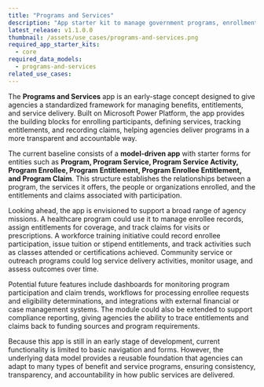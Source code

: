 ```yaml
---
title: "Programs and Services"
description: "App starter kit to manage government programs, enrollments, claims, and service activities."
latest_release: v1.1.0.0
thumbnail: /assets/use_cases/programs-and-services.png
required_app_starter_kits:
  - core
required_data_models:
  - programs-and-services
related_use_cases:
---
```


The **Programs and Services** app is an early-stage concept designed to give agencies a standardized framework for managing benefits, entitlements, and service delivery. Built on Microsoft Power Platform, the app provides the building blocks for enrolling participants, defining services, tracking entitlements, and recording claims, helping agencies deliver programs in a more transparent and accountable way.

The current baseline consists of a **model-driven app** with starter forms for entities such as **Program, Program Service, Program Service Activity, Program Enrollee, Program Entitlement, Program Enrollee Entitlement, and Program Claim**. This structure establishes the relationships between a program, the services it offers, the people or organizations enrolled, and the entitlements and claims associated with participation.

Looking ahead, the app is envisioned to support a broad range of agency missions. A healthcare program could use it to manage enrollee records, assign entitlements for coverage, and track claims for visits or prescriptions. A workforce training initiative could record enrollee participation, issue tuition or stipend entitlements, and track activities such as classes attended or certifications achieved. Community service or outreach programs could log service delivery activities, monitor usage, and assess outcomes over time.

Potential future features include dashboards for monitoring program participation and claim trends, workflows for processing enrollee requests and eligibility determinations, and integrations with external financial or case management systems. The module could also be extended to support compliance reporting, giving agencies the ability to trace entitlements and claims back to funding sources and program requirements.

Because this app is still in an early stage of development, current functionality is limited to basic navigation and forms. However, the underlying data model provides a reusable foundation that agencies can adapt to many types of benefit and service programs, ensuring consistency, transparency, and accountability in how public services are delivered.
